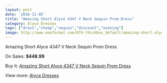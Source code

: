 ```yaml
---
layout: post
date: '2016-11-05'
title: "Amazing Short Alyce 4347 V Neck Sequin Prom Dress"
category: Alyce Dresses
tags: ["dress","cheap","sequin","discount","evening"]
image: http://www.neoformal.com/874-thickbox_default/amazing-short-alyce-4347-v-neck-sequin-prom-dress.jpg
---
```

Amazing Short Alyce 4347 V Neck Sequin Prom Dress

On Sales: **$448.99**
<a href="https://www.neoformal.com/en/alyce-dresses/315-amazing-short-alyce-4347-v-neck-sequin-prom-dress.html"><amp-img layout="responsive" width="600" height="600" src="//www.neoformal.com/874-thickbox_default/amazing-short-alyce-4347-v-neck-sequin-prom-dress.jpg" alt="Amazing Short Alyce 4347 V Neck Sequin Prom Dress 0" /></a>
<a href="https://www.neoformal.com/en/alyce-dresses/315-amazing-short-alyce-4347-v-neck-sequin-prom-dress.html"><amp-img layout="responsive" width="600" height="600" src="//www.neoformal.com/875-thickbox_default/amazing-short-alyce-4347-v-neck-sequin-prom-dress.jpg" alt="Amazing Short Alyce 4347 V Neck Sequin Prom Dress 1" /></a>
<a href="https://www.neoformal.com/en/alyce-dresses/315-amazing-short-alyce-4347-v-neck-sequin-prom-dress.html"><amp-img layout="responsive" width="600" height="600" src="//www.neoformal.com/876-thickbox_default/amazing-short-alyce-4347-v-neck-sequin-prom-dress.jpg" alt="Amazing Short Alyce 4347 V Neck Sequin Prom Dress 2" /></a>

Buy it: [Amazing Short Alyce 4347 V Neck Sequin Prom Dress](https://www.neoformal.com/en/alyce-dresses/315-amazing-short-alyce-4347-v-neck-sequin-prom-dress.html "Amazing Short Alyce 4347 V Neck Sequin Prom Dress")

View more: [Alyce Dresses](https://www.neoformal.com/en/3-alyce-dresses "Alyce Dresses")